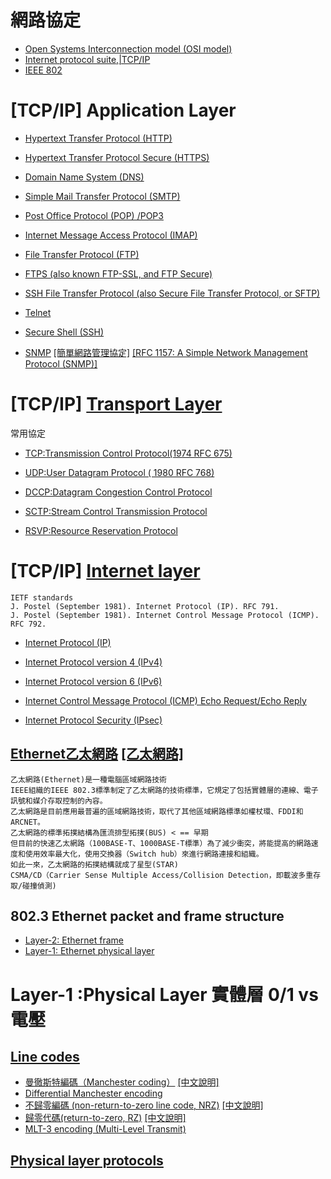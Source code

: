 # 網路協定

- [Open Systems Interconnection model (OSI model)](https://en.wikipedia.org/wiki/OSI_model)
- [Internet protocol suite,|TCP/IP](https://en.wikipedia.org/wiki/Internet_protocol_suite)
- [IEEE 802](https://en.wikipedia.org/wiki/IEEE_802)

# [TCP/IP] Application Layer

- [Hypertext Transfer Protocol (HTTP)](https://en.wikipedia.org/wiki/Hypertext_Transfer_Protocol)
- [Hypertext Transfer Protocol Secure (HTTPS) ](https://en.wikipedia.org/wiki/HTTPS)

- [Domain Name System (DNS)](https://en.wikipedia.org/wiki/Domain_Name_System)

- [Simple Mail Transfer Protocol (SMTP)](https://en.wikipedia.org/wiki/Simple_Mail_Transfer_Protocol)
- [Post Office Protocol (POP) /POP3](https://en.wikipedia.org/wiki/Post_Office_Protocol)
- [Internet Message Access Protocol (IMAP)](https://en.wikipedia.org/wiki/Internet_Message_Access_Protocol)

- [File Transfer Protocol (FTP) ](https://en.wikipedia.org/wiki/File_Transfer_Protocol)
- [FTPS (also known FTP-SSL, and FTP Secure) ](https://en.wikipedia.org/wiki/FTPS)
- [SSH File Transfer Protocol (also Secure File Transfer Protocol, or SFTP)](https://en.wikipedia.org/wiki/SSH_File_Transfer_Protocol)

- [Telnet](https://en.wikipedia.org/wiki/Telnet)
- [Secure Shell (SSH)](https://en.wikipedia.org/wiki/Secure_Shell)

- [SNMP](https://en.wikipedia.org/wiki/Simple_Network_Management_Protocol) [[簡單網路管理協定]](https://zh.wikipedia.org/wiki/%E7%AE%80%E5%8D%95%E7%BD%91%E7%BB%9C%E7%AE%A1%E7%90%86%E5%8D%8F%E8%AE%AE) [[RFC 1157: A Simple Network Management Protocol (SNMP)]](http://burks.bton.ac.uk/burks/internet/rfcs/rfcs/57/rfc1157.htm)


# [TCP/IP] [Transport Layer](https://en.wikipedia.org/wiki/Transport_layer)

常用協定
- [TCP:Transmission Control Protocol(1974 RFC 675)](https://en.wikipedia.org/wiki/Transmission_Control_Protocol)
- [UDP:User Datagram Protocol ( 1980  RFC 768)](https://en.wikipedia.org/wiki/User_Datagram_Protocol)

- [DCCP:Datagram Congestion Control Protocol](https://en.wikipedia.org/wiki/Datagram_Congestion_Control_Protocol)
- [SCTP:Stream Control Transmission Protocol](https://en.wikipedia.org/wiki/Stream_Control_Transmission_Protocol)
- [RSVP:Resource Reservation Protocol](https://en.wikipedia.org/wiki/Resource_Reservation_Protocol)

# [TCP/IP] [Internet layer](https://en.wikipedia.org/wiki/Internet_layer)
```
IETF standards
J. Postel (September 1981). Internet Protocol (IP). RFC 791.
J. Postel (September 1981). Internet Control Message Protocol (ICMP). RFC 792.
```
- [Internet Protocol (IP)](https://en.wikipedia.org/wiki/Internet_Protocol)
- [Internet Protocol version 4 (IPv4)](https://en.wikipedia.org/wiki/IPv4)
- [Internet Protocol version 6 (IPv6)](https://en.wikipedia.org/wiki/IPv6)

- [Internet Control Message Protocol (ICMP) Echo Request/Echo Reply](https://en.wikipedia.org/wiki/Internet_Control_Message_Protocol)

- [Internet Protocol Security (IPsec)](https://en.wikipedia.org/wiki/IPsec)


## [Ethernet乙太網路](https://en.wikipedia.org/wiki/Ethernet) [[乙太網路]](https://zh.wikipedia.org/wiki/%E4%BB%A5%E5%A4%AA%E7%BD%91)
```
乙太網路(Ethernet)是一種電腦區域網路技術
IEEE組織的IEEE 802.3標準制定了乙太網路的技術標準，它規定了包括實體層的連線、電子訊號和媒介存取控制的內容。
乙太網路是目前應用最普遍的區域網路技術，取代了其他區域網路標準如權杖環、FDDI和ARCNET。
乙太網路的標準拓撲結構為匯流排型拓撲(BUS) < == 早期
但目前的快速乙太網路（100BASE-T、1000BASE-T標準）為了減少衝突，將能提高的網路速度和使用效率最大化，使用交換器（Switch hub）來進行網路連接和組織。
如此一來，乙太網路的拓撲結構就成了星型(STAR)
CSMA/CD（Carrier Sense Multiple Access/Collision Detection，即載波多重存取/碰撞偵測)
```
## 802.3 Ethernet packet and frame structure

- [Layer-2: Ethernet frame](https://en.wikipedia.org/wiki/Ethernet_frame)
- [Layer-1: Ethernet physical layer](https://en.wikipedia.org/wiki/Ethernet_physical_layer)


# Layer-1 :Physical Layer 實體層  0/1 vs  電壓

## [Line codes](https://en.wikipedia.org/wiki/Category:Line_codes)
- [曼徹斯特編碼（Manchester coding）](https://en.wikipedia.org/wiki/Manchester_code) [[中文說明]](https://zh.wikipedia.org/wiki/%E6%9B%BC%E5%BD%BB%E6%96%AF%E7%89%B9%E7%BC%96%E7%A0%81)
- [Differential Manchester encoding](https://en.wikipedia.org/wiki/Differential_Manchester_encoding)
- [不歸零編碼 (non-return-to-zero line code, NRZ)](https://en.wikipedia.org/wiki/Non-return-to-zero) [[中文說明]](https://zh.wikipedia.org/wiki/%E4%B8%8D%E6%AD%B8%E9%9B%B6_(%E4%BF%A1%E8%99%9F))
- [歸零代碼(return-to-zero, RZ)](https://en.wikipedia.org/wiki/Return-to-zero) [[中文說明]](https://zh.wikipedia.org/wiki/%E6%AD%B8%E9%9B%B6%E4%BB%A3%E7%A2%BC)
- [MLT-3 encoding (Multi-Level Transmit) ](https://en.wikipedia.org/wiki/MLT-3_encoding)

## [Physical layer protocols](https://en.wikipedia.org/wiki/Category:Physical_layer_protocols)
